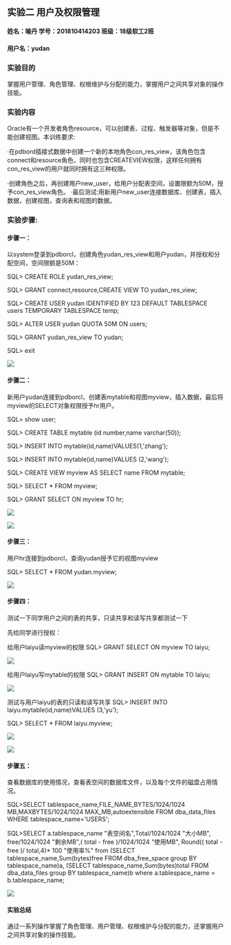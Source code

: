 ## 实验二 用户及权限管理

#### 姓名：喻丹  学号：201810414203   班级：18级软工2班

#### 用户名：yudan

### 实验目的

掌握用户管理、角色管理、权根维护与分配的能力，掌握用户之间共享对象的操作技能。

### 实验内容

Oracle有一个开发者角色resource，可以创建表、过程、触发器等对象，但是不能创建视图。本训练要求:

·在pdbord插接式数据中创建一个新的本地角色con_res_view，该角色包含connect和resource角色，同时也包含CREATEVIEW权限，这样任何拥有con_res_view的用户就同时拥有这三种权限。

·创建角色之后，再创建用户new_user，给用户分配表空间，设置限额为50M，授予con_res_view角色。
·最后测试:用新用户new_user连接数据库、创建表，插入数据，创建视图，查询表和视图的数据。

### 实验步骤:

#### 步骤一：

以system登录到pdborcl，创建角色yudan_res_view和用户yudan，并授权和分配空间，空间限额是50M：

SQL> CREATE ROLE yudan_res_view;

SQL> GRANT connect,resource,CREATE VIEW TO yudan_res_view;

SQL> CREATE USER yudan IDENTIFIED BY 123 DEFAULT TABLESPACE users TEMPORARY TABLESPACE temp;

SQL> ALTER USER yudan QUOTA 50M ON users;

SQL> GRANT yudan_res_view TO yudan;

SQL> exit

![](picture1.png)

#### 步骤二：

新用户yudan连接到pdborcl，创建表mytable和视图myview，插入数据，最后将myview的SELECT对象权限授予hr用户。

SQL> show user;

SQL> CREATE TABLE mytable (id number,name varchar(50));

SQL> INSERT INTO mytable(id,name)VALUES(1,'zhang');

SQL> INSERT INTO mytable(id,name)VALUES (2,'wang');

SQL> CREATE VIEW myview AS SELECT name FROM mytable;

SQL> SELECT * FROM myview;

SQL> GRANT SELECT ON myview TO hr;

![](picture2.1.png)

![](picture2.2.png)

#### 步骤三：

用户hr连接到pdborcl，查询yudan授予它的视图myview

SQL> SELECT * FROM yudan.myview;

![](picture3.png)

#### 步骤四：

测试一下同学用户之间的表的共享，只读共享和读写共享都测试一下

先给同学进行授权：

给用户laiyu读myview的权限
SQL> GRANT SELECT ON myview TO laiyu;

![](picture4.1.png)

给用户laiyu写mytable的权限
SQL> GRANT INSERT ON mytable TO laiyu;

![](picture4.2.png)

测试与用户laiyu的表的只读和读写共享
SQL> INSERT INTO laiyu.mytable(id,name)VALUES (3,'yu');

SQL> SELECT * FROM laiyu.myview;

![](picture4.4.png)

![](picture4.5.png)

#### 步骤五：

查看数据库的使用情况，查看表空间的数据库文件，以及每个文件的磁盘占用情况。

SQL>SELECT tablespace_name,FILE_NAME,BYTES/1024/1024 MB,MAXBYTES/1024/1024 MAX_MB,autoextensible FROM dba_data_files  WHERE  tablespace_name='USERS';

SQL>SELECT a.tablespace_name "表空间名",Total/1024/1024 "大小MB",
 free/1024/1024 "剩余MB",( total - free )/1024/1024 "使用MB",
 Round(( total - free )/ total,4)* 100 "使用率%"
 from (SELECT tablespace_name,Sum(bytes)free
        FROM   dba_free_space group  BY tablespace_name)a,
       (SELECT tablespace_name,Sum(bytes)total FROM dba_data_files
        group  BY tablespace_name)b
 where  a.tablespace_name = b.tablespace_name;

![](picture5.png)

#### 实验总结

通过一系列操作掌握了角色管理、用户管理、权根维护与分配的能力，还掌握用户之间共享对象的操作技能。
